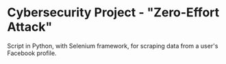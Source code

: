 # Cybersecurity Project - "Zero-Effort Attack"
Script in Python, with Selenium framework, for scraping data from a user's Facebook profile.
